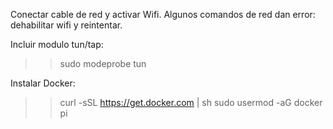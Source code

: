 Conectar cable de red y activar Wifi. 
Algunos comandos de red dan error: dehabilitar wifi y reintentar.

Incluir modulo tun/tap:

>> sudo modeprobe tun

Instalar Docker:

>> curl -sSL https://get.docker.com | sh
>> sudo usermod -aG docker pi



